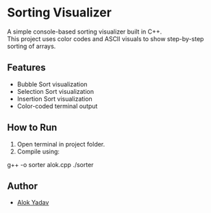 # Sorting Visualizer

A simple console-based sorting visualizer built in C++.  
This project uses color codes and ASCII visuals to show step-by-step sorting of arrays.

## Features

- Bubble Sort visualization
- Selection Sort visualization
- Insertion Sort visualization
- Color-coded terminal output

## How to Run

1. Open terminal in project folder.
2. Compile using:

g++ -o sorter alok.cpp
./sorter




## Author

- [Alok Yadav](https://github.com/0090ay)


